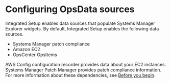 # Configuring OpsData sources<a name="Explorer-setup-data-sources"></a>

Integrated Setup enables data sources that populate Systems Manager Explorer widgets\. By default, Integrated Setup enables the following data sources\. 
+ Systems Manager patch compliance
+ Amazon EC2
+ OpsCenter OpsItems

AWS Config configuration recorder provides data about your EC2 instances\. Systems Manager Patch Manager provides patch compliance information\. For more information about these dependencies, see [Before you begin](Explorer-setup.md#Explorer-setup-related-services)\.